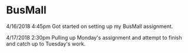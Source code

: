 # BusMall

4/16/2018 4:45pm
Got started on setting up my BusMall assignment. 

4/17/2018 2:30pm
Pulling up Monday's assignment and attempt to finish and catch up to Tuesday's work. 